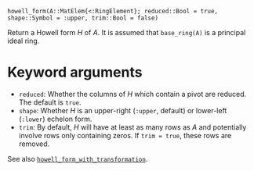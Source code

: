 ```
howell_form(A::MatElem{<:RingElement}; reduced::Bool = true, shape::Symbol = :upper, trim::Bool = false)
```

Return a Howell form $H$ of $A$. It is assumed that `base_ring(A)` is a principal ideal ring.

# Keyword arguments

  * `reduced`: Whether the columns of $H$ which contain a pivot are reduced. The default is `true`.
  * `shape`: Whether $H$ is an upper-right (`:upper`, default) or lower-left (`:lower`) echelon form.
  * `trim`: By default, $H$ will have at least as many rows as $A$ and potentially involve rows only containing zeros. If `trim = true`, these rows are removed.

See also [`howell_form_with_transformation`](@ref).
